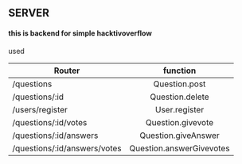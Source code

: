 
## SERVER


#### this is backend for simple hacktivoverflow

used

| Router        | function           |
| ------------- |:-------------: |
| /questions      | Question.post  |
| /questions/:id      | Question.delete      |
| /users/register | User.register     |
| /questions/:id/votes | Question.givevote |
| /questions/:id/answers | Question.giveAnswer |
| /questions/:id/answers/votes | Question.answerGivevotes |
